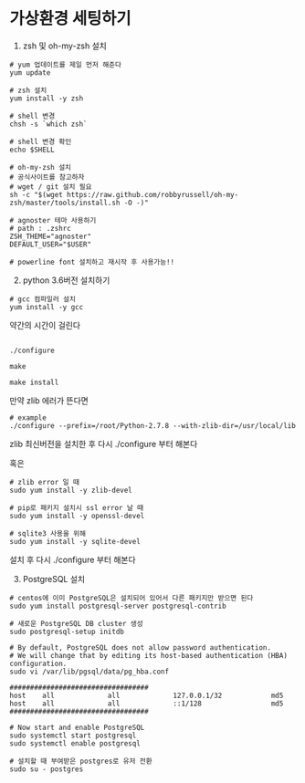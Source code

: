 # 가상환경 세팅하기

1. zsh 및 oh-my-zsh 설치

~~~shell
# yum 업데이트를 제일 먼저 해준다
yum update

# zsh 설치
yum install -y zsh

# shell 변경
chsh -s `which zsh`

# shell 변경 확인
echo $SHELL

# oh-my-zsh 설치
# 공식사이트를 참고하자
# wget / git 설치 필요
sh -c "$(wget https://raw.github.com/robbyrussell/oh-my-zsh/master/tools/install.sh -O -)"

# agnoster 테마 사용하기
# path : .zshrc 
ZSH_THEME="agnoster"
DEFAULT_USER="$USER"

# powerline font 설치하고 재시작 후 사용가능!!
~~~



2. python 3.6버전 설치하기

~~~shell
# gcc 컴파일러 설치
yum install -y gcc
~~~

약간의 시간이 걸린다

~~~shell

~~~



~~~shell
./configure
~~~

~~~shell
make
~~~

~~~shell
make install
~~~

만약 zlib 에러가 뜬다면

~~~shell
# example
./configure --prefix=/root/Python-2.7.8 --with-zlib-dir=/usr/local/lib
~~~

zlib 최신버전을 설치한 후 다시 ./configure 부터 해본다

혹은

~~~shell
# zlib error 일 때
sudo yum install -y zlib-devel

# pip로 패키지 설치시 ssl error 날 때
sudo yum install -y openssl-devel

# sqlite3 사용을 위해
sudo yum install -y sqlite-devel
~~~

설치 후 다시 ./configure 부터 해본다



3. PostgreSQL 설치

~~~shell
# centos에 이미 PostgreSQL은 설치되어 있어서 다른 패키지만 받으면 된다
sudo yum install postgresql-server postgresql-contrib

# 새로운 PostgreSQL DB cluster 생성
sudo postgresql-setup initdb

# By default, PostgreSQL does not allow password authentication.
# We will change that by editing its host-based authentication (HBA) configuration.
sudo vi /var/lib/pgsql/data/pg_hba.conf

##################################
host    all             all             127.0.0.1/32            md5
host    all             all             ::1/128                 md5
##################################

# Now start and enable PostgreSQL
sudo systemctl start postgresql
sudo systemctl enable postgresql

# 설치할 때 부여받은 postgres로 유저 전환
sudo su - postgres
~~~

